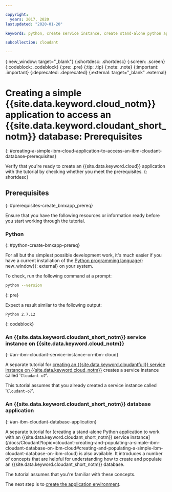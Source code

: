 ```yaml
---

copyright:
  years: 2017, 2020
lastupdated: "2020-01-20"

keywords: python, create service instance, create stand-alone python application

subcollection: cloudant

---
```


{:new_window: target="_blank"}
{:shortdesc: .shortdesc}
{:screen: .screen}
{:codeblock: .codeblock}
{:pre: .pre}
{:tip: .tip}
{:note: .note}
{:important: .important}
{:deprecated: .deprecated}
{:external: target="_blank" .external}

<!-- Acrolinx: 2017-05-10 -->

# Creating a simple {{site.data.keyword.cloud_notm}} application to access an {{site.data.keyword.cloudant_short_notm}} database: Prerequisites
{: #creating-a-simple-ibm-cloud-application-to-access-an-ibm-cloudant-database-prerequisites}

Verify that you're ready to create an {{site.data.keyword.cloud}} application with the tutorial by checking whether you meet the prerequisites. 
{: shortdesc}

## Prerequisites
{: #prerequisites-create_bmxapp_prereq}

Ensure that you have the following resources or information ready
before you start working through the tutorial.

### Python
{: #python-create-bmxapp-prereq}

For all but the simplest possible development work,
it's much easier if you have a current installation of the
[Python programming language](https://www.python.org/){: new_window}{: external}
on your system.

To check,
run the following command at a prompt:

```sh
python --version
```
{: pre}

Expect a result similar to the following output:

```
Python 2.7.12
```
{: codeblock}

### An {{site.data.keyword.cloudant_short_notm}} service instance on {{site.data.keyword.cloud_notm}}
{: #an-ibm-cloudant-service-instance-on-ibm-cloud}

A separate tutorial for [creating an {{site.data.keyword.cloudantfull}} service instance on {{site.data.keyword.cloud_notm}}](/docs/Cloudant?topic=cloudant-creating-an-ibm-cloudant-instance-on-ibm-cloud#creating-an-ibm-cloudant-instance-on-ibm-cloud) creates a service instance called
'`Cloudant-o7`'. 

This tutorial assumes that you already created a service instance called '`Cloudant-o7`'.

### An {{site.data.keyword.cloudant_short_notm}} database application
{: #an-ibm-cloudant-database-application}

A separate tutorial for [creating a stand-alone Python application
to work with an {{site.data.keyword.cloudant_short_notm}}
service instance] (/docs/Cloudant?topic=cloudant-creating-and-populating-a-simple-ibm-cloudant-database-on-ibm-cloud#creating-and-populating-a-simple-ibm-cloudant-database-on-ibm-cloud) is also available. It introduces a number of concepts that are helpful for understanding how to create and populate an {{site.data.keyword.cloudant_short_notm}} database.

The tutorial assumes that you're familiar with these concepts.

The next step is to [create the application environment](/docs/Cloudant?topic=cloudant-creating-a-simple-ibm-cloud-application-to-access-an-ibm-cloudant-database-the-application-environment#creating-a-simple-ibm-cloud-application-to-access-an-ibm-cloudant-database-the-application-environment).